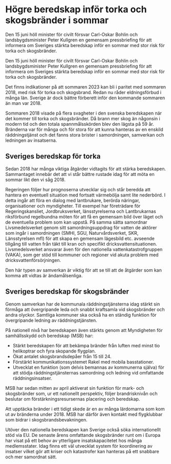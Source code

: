 # Högre beredskap inför torka och skogsbränder i sommar

Den 15 juni höll minister för civilt försvar Carl-Oskar Bohlin och landsbygdsminister Peter Kullgren en gemensam pressbriefing för att informera om Sveriges stärkta beredskap inför en sommar med stor risk för torka och skogsbränder.

Den 15 juni höll minister för civilt försvar Carl-Oskar Bohlin och landsbygdsminister Peter Kullgren en gemensam pressbriefing för att informera om Sveriges stärkta beredskap inför en sommar med stor risk för torka och skogsbränder.

Det finns indikationer på att sommaren 2023 kan bli i paritet med sommaren 2018, med risk för torka och skogsbrand. Redan nu råder eldningsförbud i många län. Sverige är dock bättre förberett inför den kommande sommaren än man var 2018.

Sommaren 2018 visade på flera svagheter i den svenska beredskapen när det kommer till torka och skogsbränder. Då brann mer skog än någonsin i modern tid och den totala spannmålsskörden blev den lägsta på 59 år. Bränderna var för många och för stora för att kunna hanteras av en enskild räddningstjänst och det fanns stora brister i samordningen, samverkan och ledningen av insatserna.

## Sveriges beredskap för torka

Sedan 2018 har många viktiga åtgärder vidtagits för att stärka beredskapen. Sammantaget innebär det att vi står bättre rustade idag för att möta en sommar likt den vi såg 2018.

Regeringen följer hur prognoserna utvecklar sig och står beredda att hantera en eventuell situation med fortsatt värmebölja samt lite nederbörd. I detta ingår att föra en dialog med lantbrukare, berörda näringar, organisationer och myndigheter. Till exempel har företrädare för Regeringskansliet, Jordbruksverket, länsstyrelserna och Lantbrukarnas riksförbund regelbundna möten för att få en gemensam bild över läget och de eventuella problem som kan uppstå. På samma sätta samordnar Livsmedelsverket genom sitt samordningsuppdrag för vatten de aktörer som ingår i samordningen (SMHI, SGU, Naturvårdsverket, SKR, Länsstyrelsen mfl) för att skapa en gemensam lägesbild etc. avseende tillgång till vatten från täkt till kran och specifikt dricksvattensituationen. Livsmedelsverket ansvarar även för den nationella vattenkatastrofgruppen (VAKA), som ger stöd till kommuner och regioner vid akuta problem med dricksvattenförsörjningen.

Den här typen av samverkan är viktig för att se till att de åtgärder som kan komma att vidtas är ändamålsenliga.

## Sveriges beredskap för skogsbränder

Genom samverkan har de kommunala räddningstjänsterna idag stärkt sin förmåga att övergripande leda och snabbt kraftsamla vid skogsbränder och andra olyckor. Samtliga kommuner ska också ha en ständig funktion för övergripande ledning av räddningstjänsten.

På nationell nivå har beredskapen även stärkts genom att Myndigheten för samhällsskydd och beredskap (MSB) har:

* Stärkt beredskapen för att bekämpa bränder från luften med minst tio helikoptrar och fyra skopande flygplan.
* Ökat antalet skogsbrandsdepåer från 15 till 24.
* Förstärkt kommunikationssystemet Rakel med mobila basstationer.
* Utvecklat en funktion (som delvis bemannas av kommunerna själva) för att stödja räddningstjänsternas samordning och ledning vid omfattande räddningsinsatser.

MSB har sedan mitten av april aktiverat sin funktion för mark- och skogsbränder som, ur ett nationellt perspektiv, följer brandrisknivån och beslutar om förstärkningsresursernas placering och beredskap.

Att upptäcka bränder i ett tidigt skede är en av många lärdomarna som kom ut av bränderna under 2018. MSB har därför även kontakt med flygklubbar som bidrar i skogsbrandsbevakningen.

Utöver den nationella beredskapen kan Sverige också söka internationellt stöd via EU. De senaste årens omfattande skogsbränder runt om i Europa har visat på ett behov av ytterligare insatskapacitetet hos många medlemsstater. Idag finns ett väl utvecklat system för koordinering av insatser vilket gör att kriser och katastrofer kan hanteras på ett snabbare och mer samordnat sätt.
